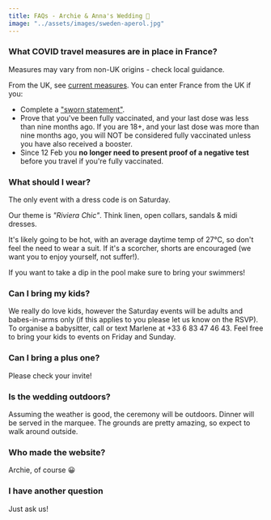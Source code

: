 ```yaml
---
title: FAQs - Archie & Anna's Wedding 💍
image: "../assets/images/sweden-aperol.jpg"
---
```


### What COVID travel measures are in place in France?

Measures may vary from non-UK origins - check local guidance. 

From the UK, see [current measures](https://www.bbc.com/news/explainers-56997931). You can enter France from the UK if you:

- Complete a ["sworn statement"](https://www.interieur.gouv.fr/covid-19-international-travel).
- Prove that you've been fully vaccinated, and your last dose was less than nine months ago. If you are 18+, and your last dose was more than nine months ago, you will NOT be considered fully vaccinated unless you have also received a booster.
- Since 12 Feb you **no longer need to present proof of a negative test** before you travel if you're fully vaccinated.


### What should I wear?

The only event with a dress code is on Saturday. 

Our theme is *"Riviera Chic"*. Think linen, open collars, sandals & midi dresses.

It's likely going to be hot, with an average daytime temp of 27°C, so don't feel the need to wear a suit. If it's a scorcher, shorts are encouraged (we want you to enjoy yourself, not suffer!).

If you want to take a dip in the pool make sure to bring your swimmers!


### Can I bring my kids?

We really do love kids, however the Saturday events will be adults and babes-in-arms only (if this applies to you please let us know on the RSVP). To organise a babysitter, call or text Marlene at +33 6 83 47 46 43. Feel free to bring your kids to events on Friday and Sunday.

### Can I bring a plus one?

Please check your invite!

### Is the wedding outdoors?

Assuming the weather is good, the ceremony will be outdoors. Dinner will be served in the marquee. The grounds are pretty amazing, so expect to walk around outside.

### Who made the website?

Archie, of course 😀 


### I have another question

Just ask us!